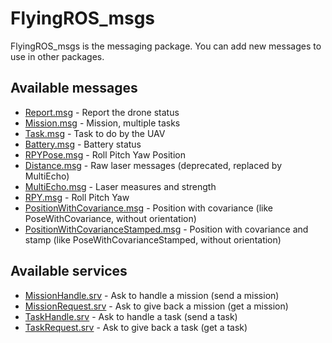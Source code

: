FlyingROS_msgs
==============

FlyingROS_msgs is the messaging package. You can add new messages to use in other packages.

Available messages
--------

* [Report.msg](msg/Report.msg) - Report the drone status
* [Mission.msg](msg/Mission.msg) - Mission, multiple tasks
* [Task.msg](msg/Task.msg) - Task to do by the UAV
* [Battery.msg](msg/Battery.msg) - Battery status
* [RPYPose.msg](msg/RPYPose.msg) - Roll Pitch Yaw Position 
* [Distance.msg](msg/Distance.msg) - Raw laser messages (deprecated, replaced by MultiEcho)
* [MultiEcho.msg](msg/MultiEcho.msg) - Laser measures and strength
* [RPY.msg](msg/RPY.msg) - Roll Pitch Yaw
* [PositionWithCovariance.msg](msg/PositionWithCovariance.msg) - Position with covariance (like PoseWithCovariance, without orientation)
* [PositionWithCovarianceStamped.msg](srv/PositionWithCovarianceStamped.msg) - Position with covariance and stamp (like PoseWithCovarianceStamped, without orientation)

Available services
----------

* [MissionHandle.srv](srv/MissionHandle.srv) - Ask to handle a mission (send a mission)
* [MissionRequest.srv](srv/MissionRequest.srv) - Ask to give back a mission (get a mission)
* [TaskHandle.srv](srv/TaskHandle.srv) - Ask to handle a task (send a task)
* [TaskRequest.srv](srv/TaskRequest.srv) - Ask to give back a task (get a task) 